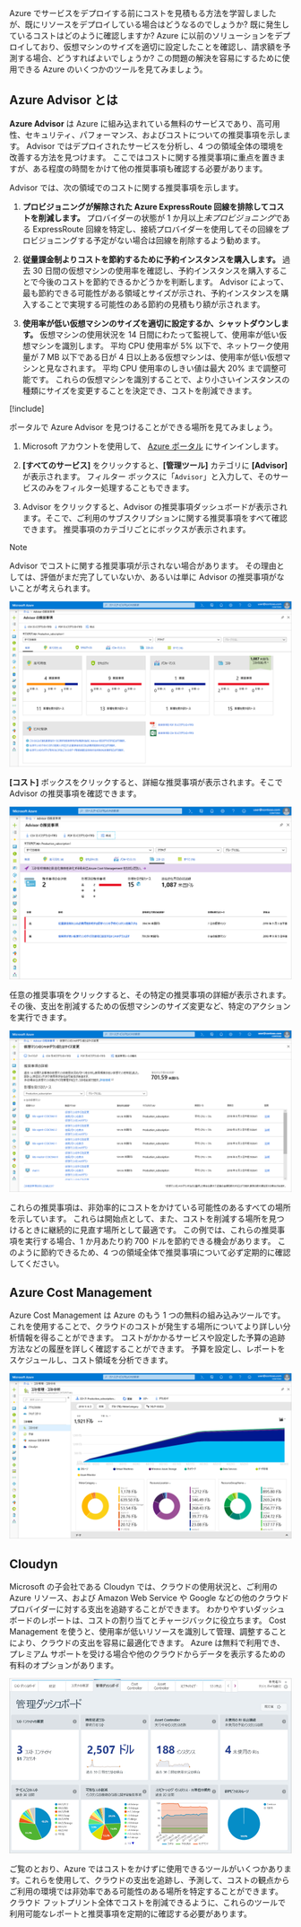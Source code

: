Azure でサービスをデプロイする前にコストを見積もる方法を学習しましたが、既にリソースをデプロイしている場合はどうなるのでしょうか?  既に発生しているコストはどのように確認しますか?  Azure に以前のソリューションをデプロイしており、仮想マシンのサイズを適切に設定したことを確認し、請求額を予測する場合、どうすればよいでしょうか?  この問題の解決を容易にするために使用できる Azure のいくつかのツールを見てみましょう。

## <a name="what-is-azure-advisor"></a>Azure Advisor とは

**Azure Advisor** は Azure に組み込まれている無料のサービスであり、高可用性、セキュリティ、パフォーマンス、およびコストについての推奨事項を示します。 Advisor ではデプロイされたサービスを分析し、4 つの領域全体の環境を改善する方法を見つけます。 ここではコストに関する推奨事項に重点を置きますが、ある程度の時間をかけて他の推奨事項も確認する必要があります。

Advisor では、次の領域でのコストに関する推奨事項を示します。

1. **プロビジョニングが解除された Azure ExpressRoute 回線を排除してコストを削減します。**
    プロバイダーの状態が 1 か月以上*未プロビジョニング*である ExpressRoute 回線を特定し、接続プロバイダーを使用してその回線をプロビジョニングする予定がない場合は回線を削除するよう勧めます。

1. **従量課金制よりコストを節約するために予約インスタンスを購入します。**
    過去 30 日間の仮想マシンの使用率を確認し、予約インスタンスを購入することで今後のコストを節約できるかどうかを判断します。 Advisor によって、最も節約できる可能性がある領域とサイズが示され、予約インスタンスを購入することで実現する可能性のある節約の見積もり額が示されます。

1. **使用率が低い仮想マシンのサイズを適切に設定するか、シャットダウンします。**
    仮想マシンの使用状況を 14 日間にわたって監視して、使用率が低い仮想マシンを識別します。 平均 CPU 使用率が 5% 以下で、ネットワーク使用量が 7 MB 以下である日が 4 日以上ある仮想マシンは、使用率が低い仮想マシンと見なされます。 平均 CPU 使用率のしきい値は最大 20% まで調整可能です。 これらの仮想マシンを識別することで、より小さいインスタンスの種類にサイズを変更することを決定でき、コストを削減できます。

[!include[](../../../includes/azure-free-trial-note.md)]

ポータルで Azure Advisor を見つけることができる場所を見てみましょう。 

1. Microsoft アカウントを使用して、 [Azure ポータル](https://portal.azure.com?azure-portal=true) にサインインします。 

1. **[すべてのサービス]** をクリックすると、**[管理ツール]** カテゴリに **[Advisor]** が表示されます。 フィルター ボックスに「`Advisor`」と入力して、そのサービスのみをフィルター処理することもできます。

1. Advisor をクリックすると、Advisor の推奨事項ダッシュボードが表示されます。そこで、ご利用のサブスクリプションに関する推奨事項をすべて確認できます。 推奨事項のカテゴリごとにボックスが表示されます。

> [!NOTE]
> Advisor でコストに関する推奨事項が示されない場合があります。 その理由としては、評価がまだ完了していないか、あるいは単に Advisor の推奨事項がないことが考えられます。

![高可用性、セキュリティ、パフォーマンス、およびコストという Advisor の推奨事項用の 4 つのカテゴリ ボックスを備えた Advisor ブレードを示す Azure portal のスクリーン ショット。](../media/3-advisor-recommendations.png)

**[コスト]** ボックスをクリックすると、詳細な推奨事項が表示されます。そこで Advisor の推奨事項を確認できます。

![Advisor ブレードのコストに関する推奨事項の一部を示す Azure portal のスクリーン ショット。](../media/3-advisor-cost-recommendations.png)

任意の推奨事項をクリックすると、その特定の推奨事項の詳細が表示されます。 その後、支出を削減するための仮想マシンのサイズ変更など、特定のアクションを実行できます。

![ご利用の仮想マシンのシャットダウンまたはサイズ変更に関する推奨事項の詳細を示す Azure portal のスクリーン ショット。](../media/3-advisor-resize-vm.png)

これらの推奨事項は、非効率的にコストをかけている可能性のあるすべての場所を示しています。 これらは開始点として、また、コストを削減する場所を見つけるときに継続的に見直す場所として最適です。 この例では、これらの推奨事項を実行する場合、1 か月あたり約 700 ドルを節約できる機会があります。 このように節約できるため、4 つの領域全体で推奨事項について必ず定期的に確認してください。

## <a name="azure-cost-management"></a>Azure Cost Management

Azure Cost Management は Azure のもう 1 つの無料の組み込みツールです。これを使用することで、クラウドのコストが発生する場所についてより詳しい分析情報を得ることができます。 コストがかかるサービスや設定した予算の追跡方法などの履歴を詳しく確認することができます。 予算を設定し、レポートをスケジュールし、コスト領域を分析できます。

![[コストの管理と請求] ブレードの [コスト分析] セクションを示す Azure portal のスクリーン ショット。](../media/3-cost-management.png)

## <a name="cloudyn"></a>Cloudyn

Microsoft の子会社である Cloudyn では、クラウドの使用状況と、ご利用の Azure リソース、および Amazon Web Service や Google などの他のクラウド プロバイダーに対する支出を追跡することができます。 わかりやすいダッシュボードのレポートは、コストの割り当てとチャージバックに役立ちます。 Cost Management を使うと、使用率が低いリソースを識別して管理、調整することにより、クラウドの支出を容易に最適化できます。 Azure は無料で利用でき、プレミアム サポートを受ける場合や他のクラウドからデータを表示するための有料のオプションがあります。

![Cloudyn の管理ダッシュボードを示す Azure portal のスクリーンショット。](../media/3-cloudyn-mgt-dash.png)

ご覧のとおり、Azure ではコストをかけずに使用できるツールがいくつかあります。これらを使用して、クラウドの支出を追跡し、予測して、コストの観点からご利用の環境では非効率である可能性のある場所を特定することができます。 クラウド フットプリント全体でコストを削減できるように、これらのツールで利用可能なレポートと推奨事項を定期的に確認する必要があります。